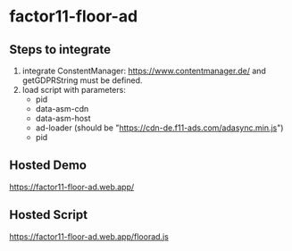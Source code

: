 # factor11-floor-ad

## Steps to integrate

1. integrate ConstentManager: https://www.contentmanager.de/ and getGDPRString must be defined.
2. load script with parameters:
   - pid
   - data-asm-cdn
   - data-asm-host
   - ad-loader (should be "https://cdn-de.f11-ads.com/adasync.min.js")
   - pid

## Hosted Demo

https://factor11-floor-ad.web.app/

## Hosted Script

https://factor11-floor-ad.web.app/floorad.js
